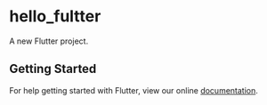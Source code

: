 # hello_fultter

A new Flutter project.

## Getting Started

For help getting started with Flutter, view our online
[documentation](https://flutter.io/).
